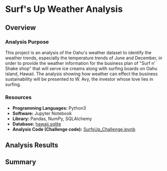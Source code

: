 # Surf's Up Weather Analysis
## Overview
### Analysis Purpose
This project is an analysis of the Oahu's weather dataset to identify the weather trends, especially the temperature trends of June and December, in order to provide the weather information for the business plan of "Surf n' Shake shop" that will serve ice creams along with surfing boards on Oahu island, Hawaii. The analysis showing how weather can effect the business sustainability will be presented to W. Avy, the investor whose love lies in surfing.

### Resources
+ **Programming Languages:** Python3
+ **Software:** Jupyter Notebook
+ **Library:** Pandas, NumPy, SQLAlchemy
+ **Database:** [hawaii.sqlite](https://github.com/asama-w/surfs_up/blob/main/hawaii.sqlite)
+ **Analysis Code (Challenge code):** [SurfsUp_Challenge.ipynb](https://github.com/asama-w/surfs_up/blob/main/SurfsUp_Challenge.ipynb)


## Analysis Results

## Summary
